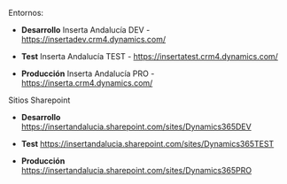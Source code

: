 Entornos:
- **Desarrollo**
Inserta Andalucía DEV - https://insertadev.crm4.dynamics.com/


- **Test**
Inserta Andalucía TEST - https://insertatest.crm4.dynamics.com/


- **Producción**
Inserta Andalucía PRO - https://inserta.crm4.dynamics.com/

Sitios Sharepoint

- **Desarrollo**
https://insertandalucia.sharepoint.com/sites/Dynamics365DEV

- **Test**
https://insertandalucia.sharepoint.com/sites/Dynamics365TEST

- **Producción**
https://insertandalucia.sharepoint.com/sites/Dynamics365PRO